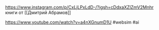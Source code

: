 https://www.instagram.com/p/CxLjLPxLdD-/?igsh=cDdxaXZlZmV2Mnhr книги от [[Дмитрий Абрамов]]

https://www.youtube.com/watch?v=a4nXGnumD1U #websim #ai 